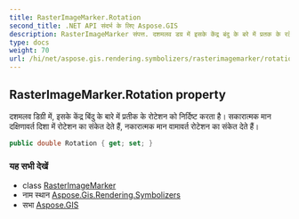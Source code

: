 ```yaml
---
title: RasterImageMarker.Rotation
second_title: .NET API संदर्भ के लिए Aspose.GIS
description: RasterImageMarker संपत्त. दशमलव डग्र में इसके केंद्र बंदु के बरे में प्रतक के रटेशन क नर्दष्ट करत है सकरत्मक मन दक्षणवर्त दश में रटेशन क संकेत देते हैं नकरत्मक मन वमवर्त रटेशन क संकेत देते हैं
type: docs
weight: 70
url: /hi/net/aspose.gis.rendering.symbolizers/rasterimagemarker/rotation/
---
```

## RasterImageMarker.Rotation property

दशमलव डिग्री में, इसके केंद्र बिंदु के बारे में प्रतीक के रोटेशन को निर्दिष्ट करता है। सकारात्मक मान दक्षिणावर्त दिशा में रोटेशन का संकेत देते हैं, नकारात्मक मान वामावर्त रोटेशन का संकेत देते हैं।

```csharp
public double Rotation { get; set; }
```

### यह सभी देखें

* class [RasterImageMarker](../)
* नाम स्थान [Aspose.Gis.Rendering.Symbolizers](../../rasterimagemarker/)
* सभा [Aspose.GIS](../../../)


